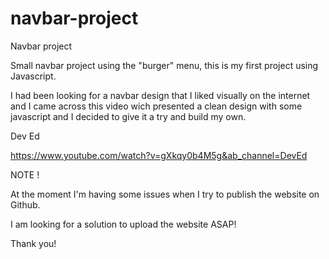 # navbar-project
Navbar project


<!-- Project in process -->


Small navbar project using the "burger" menu, this is my first project using Javascript.


I had been looking for a navbar design that I liked visually on the internet and I came across this video wich presented a clean design with some javascript 
and I decided to give it a try and build my own.

Dev Ed

https://www.youtube.com/watch?v=gXkqy0b4M5g&ab_channel=DevEd


NOTE ! 

At the moment I'm having some issues when I try to publish the website on Github.

I am looking for a solution to upload the website ASAP! 

Thank you!

